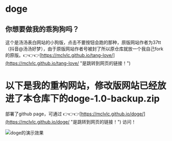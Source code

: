 # doge
## 你想要做我的乖狗狗吗？

这个是汤汤表白网站的小狗版，点击不要按钮会跑的那种，原版网站作者为37tt（抖音@汤汤好梦），由于原版网站作者号被封了所以原仓库就放一个我自己fork的原版。👉👉👉[https://mclvlc.github.io/tang-love/](https://mclvlc.github.io/tang-love/ "是跳转到网页的链接！")<br>
# 以下是我的重构网站，修改版网站已经放进了本仓库下的doge-1.0-backup.zip
部署了github page，可通过 👉👉👉[https://mclvlc.github.io/doge/](https://mclvlc.github.io/doge/ "是跳转到网页的链接！") 访问！<br>

![doge的演示效果](https://mclvlc.github.io/doge/doge.gif "doge的演示效果")
